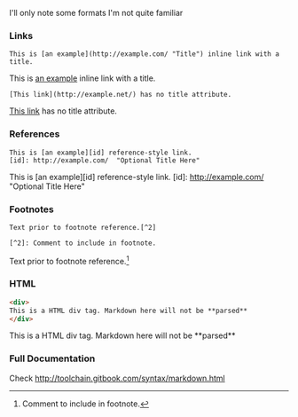 I'll only note some formats I'm not quite familiar

### Links

```
This is [an example](http://example.com/ "Title") inline link with a title.
```

This is [an example](http://example.com/ "Title") inline link with a title.

```
[This link](http://example.net/) has no title attribute.
```

[This link](http://example.net/) has no title attribute.

### References

```
This is [an example][id] reference-style link.
[id]: http://example.com/  "Optional Title Here"
```

This is [an example][id] reference-style link.
[id]: http://example.com/  "Optional Title Here"

### Footnotes

```
Text prior to footnote reference.[^2]

[^2]: Comment to include in footnote.
```

Text prior to footnote reference.[^2]

[^2]: Comment to include in footnote.

### HTML

```html
<div>
This is a HTML div tag. Markdown here will not be **parsed**
</div>
```

<div>
This is a HTML div tag. Markdown here will not be **parsed**
</div>

### Full Documentation

Check http://toolchain.gitbook.com/syntax/markdown.html
